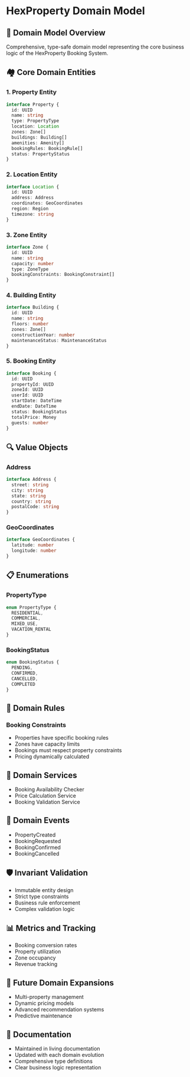 # HexProperty Domain Model

## 🎯 Domain Model Overview
Comprehensive, type-safe domain model representing the core business logic of the HexProperty Booking System.

## 🏘 Core Domain Entities

### 1. Property Entity
```typescript
interface Property {
  id: UUID
  name: string
  type: PropertyType
  location: Location
  zones: Zone[]
  buildings: Building[]
  amenities: Amenity[]
  bookingRules: BookingRule[]
  status: PropertyStatus
}
```

### 2. Location Entity
```typescript
interface Location {
  id: UUID
  address: Address
  coordinates: GeoCoordinates
  region: Region
  timezone: string
}
```

### 3. Zone Entity
```typescript
interface Zone {
  id: UUID
  name: string
  capacity: number
  type: ZoneType
  bookingConstraints: BookingConstraint[]
}
```

### 4. Building Entity
```typescript
interface Building {
  id: UUID
  name: string
  floors: number
  zones: Zone[]
  constructionYear: number
  maintenanceStatus: MaintenanceStatus
}
```

### 5. Booking Entity
```typescript
interface Booking {
  id: UUID
  propertyId: UUID
  zoneId: UUID
  userId: UUID
  startDate: DateTime
  endDate: DateTime
  status: BookingStatus
  totalPrice: Money
  guests: number
}
```

## 🔍 Value Objects

### Address
```typescript
interface Address {
  street: string
  city: string
  state: string
  country: string
  postalCode: string
}
```

### GeoCoordinates
```typescript
interface GeoCoordinates {
  latitude: number
  longitude: number
}
```

## 📋 Enumerations

### PropertyType
```typescript
enum PropertyType {
  RESIDENTIAL,
  COMMERCIAL,
  MIXED_USE,
  VACATION_RENTAL
}
```

### BookingStatus
```typescript
enum BookingStatus {
  PENDING,
  CONFIRMED,
  CANCELLED,
  COMPLETED
}
```

## 🚦 Domain Rules

### Booking Constraints
- Properties have specific booking rules
- Zones have capacity limits
- Bookings must respect property constraints
- Pricing dynamically calculated

## 🧩 Domain Services
- Booking Availability Checker
- Price Calculation Service
- Booking Validation Service

## 🔄 Domain Events
- PropertyCreated
- BookingRequested
- BookingConfirmed
- BookingCancelled

## 🛡 Invariant Validation
- Immutable entity design
- Strict type constraints
- Business rule enforcement
- Complex validation logic

## 📊 Metrics and Tracking
- Booking conversion rates
- Property utilization
- Zone occupancy
- Revenue tracking

## 🔮 Future Domain Expansions
- Multi-property management
- Dynamic pricing models
- Advanced recommendation systems
- Predictive maintenance

## 📝 Documentation
- Maintained in living documentation
- Updated with each domain evolution
- Comprehensive type definitions
- Clear business logic representation
